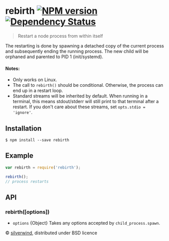 # rebirth [![NPM version](https://img.shields.io/npm/v/rebirth.svg?style=flat)](https://www.npmjs.org/package/rebirth) [![Dependency Status](http://img.shields.io/david/silverwind/rebirth.svg?style=flat)](https://david-dm.org/silverwind/rebirth)
> Restart a node process from within itself

The restarting is done by spawning a detached copy of the current process and subsequently ending the running process. The new child will be orphaned and parented to PID 1 (init/systemd).

#### Notes:
- Only works on Linux.
- The call to `rebirth()` should be conditional. Otherwise, the process can end up in a restart loop.
- Standard streams will be inherited by default. When running in a terminal, this means stdout/stderr will still print to that terminal after a restart. If you don't care about these streams, set `opts.stdio = 'ignore'`.

## Installation
```
$ npm install --save rebirth
```

## Example
```js
var rebirth = require('rebirth');

rebirth();
// process restarts
```

## API
### rebirth([options])
- `options` {Object} Takes any options accepted by `child_process.spawn`.

© [silverwind](https://github.com/silverwind), distributed under BSD licence
